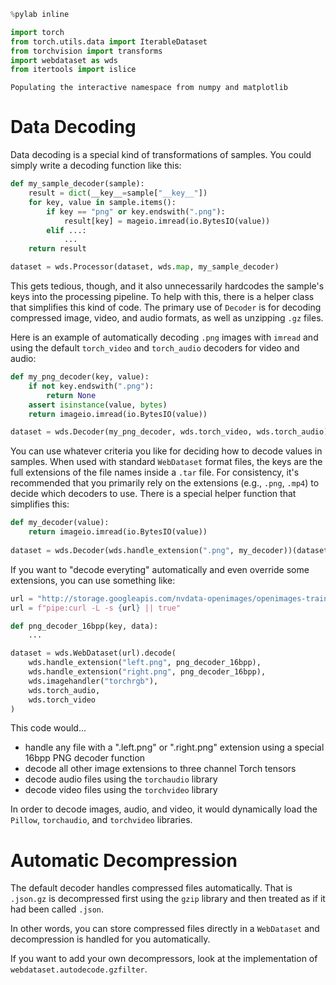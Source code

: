 ```python
%pylab inline

import torch
from torch.utils.data import IterableDataset
from torchvision import transforms
import webdataset as wds
from itertools import islice
```

    Populating the interactive namespace from numpy and matplotlib


# Data Decoding

Data decoding is a special kind of transformations of samples. You could simply write a decoding function like this:

```Python
def my_sample_decoder(sample):
    result = dict(__key__=sample["__key__"])
    for key, value in sample.items():
        if key == "png" or key.endswith(".png"):
            result[key] = mageio.imread(io.BytesIO(value))
        elif ...:
            ...
    return result

dataset = wds.Processor(dataset, wds.map, my_sample_decoder)
```

This gets tedious, though, and it also unnecessarily hardcodes the sample's keys into the processing pipeline. To help with this, there is a helper class that simplifies this kind of code. The primary use of `Decoder` is for decoding compressed image, video, and audio formats, as well as unzipping `.gz` files.

Here is an example of automatically decoding `.png` images with `imread` and using the default `torch_video` and `torch_audio` decoders for video and audio:

```Python
def my_png_decoder(key, value):
    if not key.endswith(".png"):
        return None
    assert isinstance(value, bytes)
    return imageio.imread(io.BytesIO(value))

dataset = wds.Decoder(my_png_decoder, wds.torch_video, wds.torch_audio)(dataset)
```

You can use whatever criteria you like for deciding how to decode values in samples. When used with standard `WebDataset` format files, the keys are the full extensions of the file names inside a `.tar` file. For consistency, it's recommended that you primarily rely on the extensions (e.g., `.png`, `.mp4`) to decide which decoders to use. There is a special helper function that simplifies this:

```Python
def my_decoder(value):
    return imageio.imread(io.BytesIO(value))
    
dataset = wds.Decoder(wds.handle_extension(".png", my_decoder))(dataset)
```

If you want to "decode everyting" automatically and even override some extensions, you can use something like:


```python
url = "http://storage.googleapis.com/nvdata-openimages/openimages-train-000000.tar"
url = f"pipe:curl -L -s {url} || true"

def png_decoder_16bpp(key, data):
    ...

dataset = wds.WebDataset(url).decode(
    wds.handle_extension("left.png", png_decoder_16bpp),
    wds.handle_extension("right.png", png_decoder_16bpp),
    wds.imagehandler("torchrgb"),
    wds.torch_audio,
    wds.torch_video
)
```

This code would...

- handle any file with a ".left.png" or ".right.png" extension using a special 16bpp PNG decoder function
- decode all other image extensions to three channel Torch tensors
- decode audio files using the `torchaudio` library
- decode video files using the `torchvideo` library

In order to decode images, audio, and video, it would dynamically load the `Pillow`, `torchaudio`, and `torchvideo` libraries.

# Automatic Decompression

The default decoder handles compressed files automatically. That is `.json.gz` is decompressed first using the `gzip` library and then treated as if it had been called `.json`.

In other words, you can store compressed files directly in a `WebDataset` and decompression is handled for you automatically.

If you want to add your own decompressors, look at the implementation of `webdataset.autodecode.gzfilter`.
